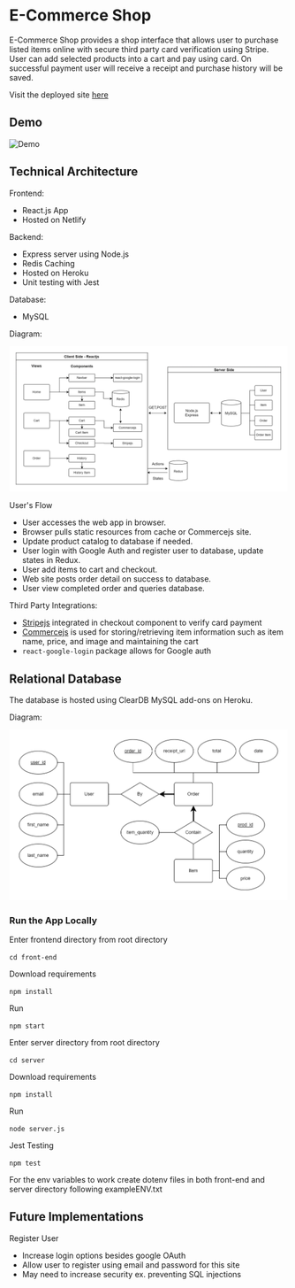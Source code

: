 # E-Commerce Shop

E-Commerce Shop provides a shop interface that allows user to purchase listed items online with secure third party card verification using Stripe.
User can add selected products into a cart and pay using card. On successful payment user will receive a receipt and purchase history will be saved.

Visit the deployed site [here](https://mhcheng-shop.netlify.app/)

## Demo

![Demo](Documentation/Shop.gif)

## Technical Architecture

Frontend:

- React.js App
- Hosted on Netlify

Backend:

- Express server using Node.js
- Redis Caching
- Hosted on Heroku
- Unit testing with Jest

Database:

- MySQL

Diagram:

![Technical Architecture](Documentation/Architecture.png)

User's Flow

- User accesses the web app in browser.
- Browser pulls static resources from cache or Commercejs site.
- Update product catalog to database if needed.
- User login with Google Auth and register user to database, update states in Redux.
- User add items to cart and checkout.
- Web site posts order detail on success to database.
- User view completed order and queries database.

Third Party Integrations:

- [Stripejs](https://stripe.com/) integrated in checkout component to verify card payment
- [Commercejs](https://commercejs.com/) is used for storing/retrieving item information such as item name, price, and image and maintaining the cart
- `react-google-login` package allows for Google auth

## Relational Database

The database is hosted using ClearDB MySQL add-ons on Heroku.

Diagram:

![ER-Diagram](Documentation/ER-Diagram.png)

### Run the App Locally

Enter frontend directory from root directory

`cd front-end`

Download requirements

`npm install`

Run

`npm start`

Enter server directory from root directory

`cd server`

Download requirements

`npm install`

Run

`node server.js`

Jest Testing

`npm test`

For the env variables to work create dotenv files in both front-end and server directory following exampleENV.txt

## Future Implementations

Register User

- Increase login options besides google OAuth
- Allow user to register using email and password for this site
- May need to increase security ex. preventing SQL injections

